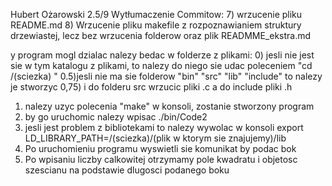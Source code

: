  Hubert Ożarowski 2.5/9
Wytłumaczenie Commitow:
7) wrzucenie pliku README.md
8) Wrzucenie pliku makefile z rozpoznawianiem struktury drzewiastej, lecz bez wrzucenia folderow oraz plik READMME_ekstra.md

y program mogl dzialac nalezy bedac w folderze z  plikami:
0) jesli nie jest sie w tym katalogu z plikami, to nalezy do niego sie udac poleceniem "cd /(sciezka) " 
0.5)jesli nie ma sie folderow "bin" "src" "lib" "include" to nalezy je stworzyc
0,75) i do folderu src wrzucic pliki .c a do include pliki .h
1) nalezy uzyc polecenia "make" w konsoli, zostanie stworzony program
2) by go uruchomic nalezy wpisac ./bin/Code2
3) jesli jest problem z bibliotekami to nalezy wywolac w konsoli export LD_LIBRARY_PATH=/(sciezka)/(plik w ktorym sie znajujemy)/lib
4) Po uruchomieniu programu wyswietli sie komunikat by podac bok
5) Po wpisaniu liczby calkowitej otrzymamy pole kwadratu i objetosc szescianu na podstawie dlugosci podanego boku
